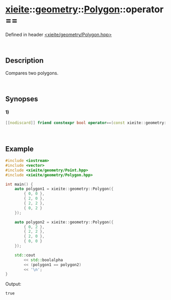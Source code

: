 # [xieite](../../../../../../xieite.md)\:\:[geometry](../../../../../../geometry.md)\:\:[Polygon](../../../../Polygon.md)\:\:operator==
Defined in header [<xieite/geometry/Polygon.hpp>](../../../../../../../include/xieite/geometry/Polygon.hpp)

&nbsp;

## Description
Compares two polygons.

&nbsp;

## Synopses
#### 1)
```cpp
[[nodiscard]] friend constexpr bool operator==(const xieite::geometry::Polygon& polygon) noexcept;
```

&nbsp;

## Example
```cpp
#include <iostream>
#include <vector>
#include <xieite/geometry/Point.hpp>
#include <xieite/geometry/Polygon.hpp>

int main() {
    auto polygon1 = xieite::geometry::Polygon({
        { 0, 0 },
        { 2, 0 },
        { 2, 2 },
        { 0, 2 }
    });

    auto polygon2 = xieite::geometry::Polygon({
        { 0, 2 },
        { 2, 2 },
        { 2, 0 },
        { 0, 0 }
    });

    std::cout
        << std::boolalpha
        << (polygon1 == polygon2)
        << '\n';
}
```
Output:
```
true
```
